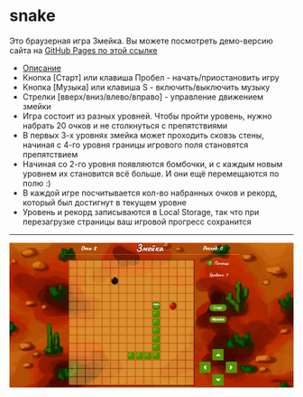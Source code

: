 # <a name='nav'>snake</a>

Это браузерная игра Змейка. Вы можете посмотреть демо-версию сайта на [GitHub Pages по этой ссылке](https://voverg.github.io/games/snake 'Посмотреть демо-версию')

- [Описание](#description)
- Кнопка [Старт] или клавиша Пробел - начать/приостановить игру
- Кнопка [Музыка] или клавиша S - включить/выключить музыку
- Стрелки [вверх/вниз/влево/вправо] - управление движением змейки
- Игра состоит из разных уровней. Чтобы пройти уровень, нужно набрать 20 очков и не столкнуться с препятствиями
- В первых 3-х уровнях змейка может проходить сковзь стены, начиная с 4-го уровня границы игрового поля становятся препятствием
- Начиная со 2-го уровня появляются бомбочки, и с каждым новым уровнем их становится всё больше. И они ещё перемещаются по полю :)
- В каждой игре посчитывается кол-во набранных очков и рекорд, который был достигнут в текущем уровне
- Уровень и рекорд записываются в Local Storage, так что при перезагрузке страницы ваш игровой прогресс сохранится

---

![image](../main/img/snake.png)
